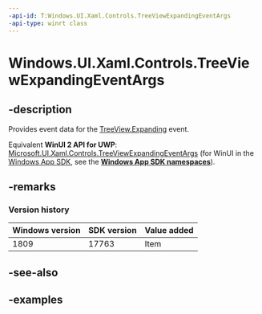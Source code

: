 ```yaml
---
-api-id: T:Windows.UI.Xaml.Controls.TreeViewExpandingEventArgs
-api-type: winrt class
---
```


<!-- Class syntax.
public class TreeViewExpandingEventArgs 
-->

# Windows.UI.Xaml.Controls.TreeViewExpandingEventArgs

## -description

Provides event data for the [TreeView.Expanding](treeview_expanding.md) event.

Equivalent **WinUI 2 API for UWP**: [Microsoft.UI.Xaml.Controls.TreeViewExpandingEventArgs](/windows/winui/api/microsoft.ui.xaml.controls.treeviewexpandingeventargs) (for WinUI in the [Windows App SDK](/windows/apps/windows-app-sdk/), see the **[Windows App SDK namespaces](/windows/windows-app-sdk/api/winrt/)**).

## -remarks

### Version history

| Windows version | SDK version | Value added |
| -- | -- | -- |
| 1809 | 17763 | Item |

## -see-also

## -examples

